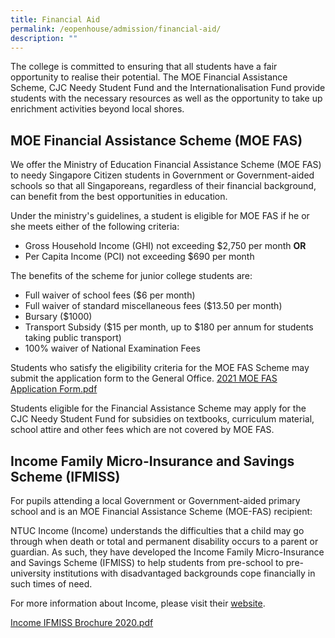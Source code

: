 ```yaml
---
title: Financial Aid
permalink: /eopenhouse/admission/financial-aid/
description: ""
---
```

The college is committed to ensuring that all students have a fair opportunity to realise their potential. The MOE Financial Assistance Scheme, CJC Needy Student Fund and the Internationalisation Fund provide students with the necessary resources as well as the opportunity to take up enrichment activities beyond local shores.

MOE Financial Assistance Scheme (MOE FAS)
-----------------------------------------

We offer the Ministry of Education Financial Assistance Scheme (MOE FAS) to needy Singapore Citizen students in Government or Government-aided schools so that all Singaporeans, regardless of their financial background, can benefit from the best opportunities in education.  

  

Under the ministry's guidelines, a student is eligible for MOE FAS if he or she meets either of the following criteria:

  

*   Gross Household Income (GHI) not exceeding $2,750 per month **OR**
*   Per Capita Income (PCI) not exceeding $690 per month

  

The benefits of the scheme for junior college students are:

  

*   Full waiver of school fees ($6 per month)
*   Full waiver of standard miscellaneous fees ($13.50 per month)
*   Bursary ($1000)
*   Transport Subsidy ($15 per month, up to $180 per annum for students taking public transport)
*   100% waiver of National Examination Fees

  

Students who satisfy the eligibility criteria for the MOE FAS Scheme may submit the application form to the General Office. [2021 MOE FAS Application Form.pdf](https://cjc.moe.edu.sg/qql/slot/u495/EOH%202021/Admission/Financial%20Aid/2021%20MOE%20FAS%20Application%20Form.pdf)  

  

Students eligible for the Financial Assistance Scheme may apply for the CJC Needy Student Fund for subsidies on textbooks, curriculum material, school attire and other fees which are not covered by MOE FAS.

Income Family Micro-Insurance and Savings Scheme (IFMISS)
---------------------------------------------------------

For pupils attending a local Government or Government-aided primary school and is an MOE Financial Assistance Scheme (MOE-FAS) recipient:  

  

NTUC Income (Income) understands the difficulties that a child may go through when death or total and permanent disability occurs to a parent or guardian. As such, they have developed the Income Family Micro-Insurance and Savings Scheme (IFMISS) to help students from pre-school to pre-university institutions with disadvantaged backgrounds cope financially in such times of need.

  

For more information about Income, please visit their [website](https://www.income.com.sg/).

  

[Income IFMISS Brochure 2020.pdf](https://cjc.moe.edu.sg/qql/slot/u495/EOH%202021/Admission/Financial%20Aid/Income%20IFMISS%20Brochure%202020.pdf)